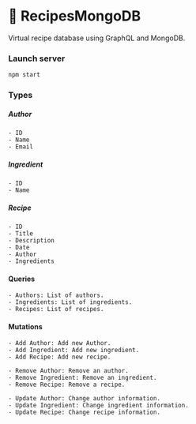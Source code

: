 # 🍳 RecipesMongoDB
Virtual recipe database using GraphQL and MongoDB.
### Launch server
```js
npm start
```
### Types
##### Author
    - ID
    - Name
    - Email
##### Ingredient
    - ID
    - Name
##### Recipe
    - ID
    - Title
    - Description
    - Date
    - Author
    - Ingredients
#### Queries
    - Authors: List of authors.
    - Ingredients: List of ingredients.
    - Recipes: List of recipes.
#### Mutations
    - Add Author: Add new Author.
    - Add Ingredient: Add new ingredient.
    - Add Recipe: Add new recipe.

    - Remove Author: Remove an author.
    - Remove Ingredient: Remove an ingredient.
    - Remove Recipe: Remove a recipe.

    - Update Author: Change author information.
    - Update Ingredient: Change ingredient information.
    - Update Recipe: Change recipe information.